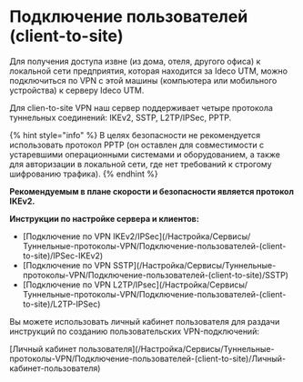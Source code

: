 # Подключение пользователей \(client-to-site\)

Для получения доступа извне \(из дома, отеля, другого офиса\) к локальной сети предприятия, которая находится за Ideco UTM, можно подключиться по VPN с этой машины \(компьютера или мобильного устройства\) к серверу Ideco UTM.

Для clien-to-site VPN наш сервер поддерживает четыре протокола туннельных соединений: IKEv2, SSTP, L2TP/IPSec, PPTP.

{% hint style="info" %}
В целях безопасности не рекомендуется использовать протокол PPTP \(он оставлен для совместимости с устаревшими операционными системами и оборудованием, а также для авторизации в локальной сети, где нет требований к строгому шифрованию трафика\). 
{% endhint %}

**Рекомендуемым в плане скорости и безопасности является протокол IKEv2.**

**Инструкции по настройке сервера и клиентов:**

* \[Подключение по VPN IKEv2/IPSec\]\(/Настройка/Сервисы/Туннельные-протоколы-VPN/Подключение-пользователей-\(client-to-site\)/IPSec-IKEv2\)
* \[Подключение по VPN SSTP\]\(/Настройка/Сервисы/Туннельные-протоколы-VPN/Подключение-пользователей-\(client-to-site\)/SSTP\)
* \[Подключение по VPN L2TP/IPsec\]\(/Настройка/Сервисы/Туннельные-протоколы-VPN/Подключение-пользователей-\(client-to-site\)/L2TP-IPSec\)

Вы можете использовать личный кабинет пользователя для раздачи инструкций по созданию пользовательских VPN-подключений:

\[Личный кабинет пользователя\]\(/Настройка/Сервисы/Туннельные-протоколы-VPN/Подключение-пользователей-\(client-to-site\)/Личный-кабинет-пользователя\)


